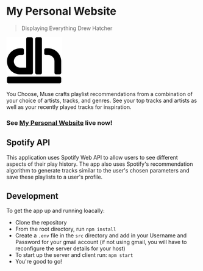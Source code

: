 # My Personal Website

> Displaying Everything Drew Hatcher

![](src/assets/images/SVG/dh-logo.svg)

You Choose, Muse crafts playlist recommendations from a combination of your choice of artists, tracks, and genres. See your top tracks and artists as well as your recently played tracks for inspiration.

### See [My Personal Website](https://drewhatcher.herokuapp.com/) live now!

## Spotify API

This application uses Spotify Web API to allow users to see different aspects of their play history. The app also uses Spotify's recommendation algorithm to generate tracks similar to the user's chosen parameters and save these playlists to a user's profile.

## Development

To get the app up and running loacally: 

- Clone the repository
- From the root directory, run `npm install`
- Create a `.env` file in the `src` directory and add in your Username and Password for your gmail account (if not using gmail, you will have to reconfigure the server details for your host)
- To start up the server and client run: `npm start`
- You're good to go!
